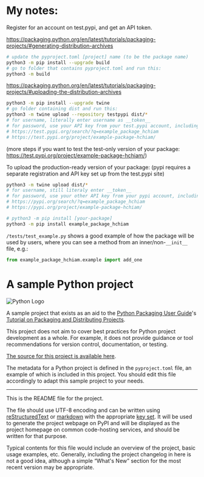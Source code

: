 # My notes:

Register for an account on test.pypi, and get an API token.

https://packaging.python.org/en/latest/tutorials/packaging-projects/#generating-distribution-archives

```sh
# update the pyproject.toml [project] name (to be the package name)
python3 -m pip install --upgrade build
# go to folder that contains pyproject.toml and run this:
python3 -m build
```

https://packaging.python.org/en/latest/tutorials/packaging-projects/#uploading-the-distribution-archives

```sh
python3 -m pip install --upgrade twine
# go folder containing dist and run this:
python3 -m twine upload --repository testpypi dist/*
# for username, literally enter username as __token__
# for password, use your API key from your test.pypi account, including pypi- prefix
# https://test.pypi.org/search/?q=example_package_hchiam
# https://test.pypi.org/project/example-package-hchiam/
```

(more steps if you want to test the test-only version of your package: https://test.pypi.org/project/example-package-hchiam/)

To upload the production-ready version of your package: (pypi requires a separate registration and API key set up from the test.pypi site)

```sh
python3 -m twine upload dist/*
# for username, still literaly enter __token__
# for password, use your other API key from your pypi account, including pypi- prefix
# https://pypi.org/search/?q=example_package_hchiam
# https://pypi.org/project/example-package-hchiam/
```

```sh
# python3 -m pip install [your-package]
python3 -m pip install example_package_hchiam
```

`/tests/test_example.py` shows a good example of how the package will be used by users, where you can see a method from an inner/non-`__init__` file, e.g.:

```py
from example_package_hchiam.example import add_one
```

# A sample Python project

![Python Logo](https://www.python.org/static/community_logos/python-logo.png "Sample inline image")

A sample project that exists as an aid to the [Python Packaging User
Guide][packaging guide]'s [Tutorial on Packaging and Distributing
Projects][distribution tutorial].

This project does not aim to cover best practices for Python project
development as a whole. For example, it does not provide guidance or tool
recommendations for version control, documentation, or testing.

[The source for this project is available here][src].

The metadata for a Python project is defined in the `pyproject.toml` file,
an example of which is included in this project. You should edit this file
accordingly to adapt this sample project to your needs.

---

This is the README file for the project.

The file should use UTF-8 encoding and can be written using
[reStructuredText][rst] or [markdown][md use] with the appropriate [key set][md use]. It will be used to generate the project webpage on PyPI and will be
displayed as the project homepage on common code-hosting services, and should be
written for that purpose.

Typical contents for this file would include an overview of the project, basic
usage examples, etc. Generally, including the project changelog in here is not a
good idea, although a simple “What's New” section for the most recent version
may be appropriate.

[packaging guide]: https://packaging.python.org
[distribution tutorial]: https://packaging.python.org/tutorials/packaging-projects/
[src]: https://github.com/pypa/sampleproject
[rst]: http://docutils.sourceforge.net/rst.html
[md]: https://tools.ietf.org/html/rfc7764#section-3.5 "CommonMark variant"
[md use]: https://packaging.python.org/specifications/core-metadata/#description-content-type-optional
